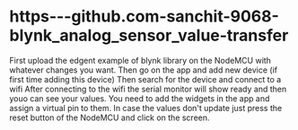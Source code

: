 # https---github.com-sanchit-9068-blynk_analog_sensor_value-transfer


First upload the edgent example of blynk library on the NodeMCU with whatever changes you want.
Then go on the app and add new device (if first time adding this device)
Then search for the device and connect to a wifi
After connecting to the wifi the serial monitor will show ready and then youo can see your values.
You need to add the widgets in the app and assign a virtual pin to them.
In case the values don't update just press the reset button of the NodeMCU and click on the screen.

